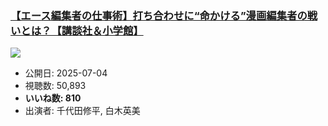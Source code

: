 ### [【エース編集者の仕事術】打ち合わせに“命かける”漫画編集者の戦いとは？【講談社＆小学館】](https://www.youtube.com/watch?v=H3XPmKCvVMA)
[![](https://img.youtube.com/vi/H3XPmKCvVMA/sddefault.jpg)](https://www.youtube.com/watch?v=H3XPmKCvVMA)
-   公開日: 2025-07-04
-   視聴数: 50,893
-   **いいね数: 810**
-   出演者: 千代田修平, 白木英美
